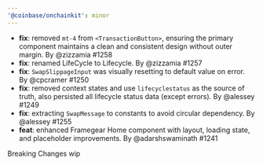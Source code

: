 ```yaml
---
'@coinbase/onchainkit': minor
---
```


- **fix**: removed `mt-4` from `<TransactionButton>`, ensuring the primary component maintains a clean and consistent design without outer margin. By @zizzamia #1258
- **fix**: renamed LifeCycle to Lifecycle. By @zizzamia #1257
- **fix**: `SwapSlippageInput` was visually resetting to default value on error. By @cpcramer #1250
- **fix**: removed context states and use `lifecyclestatus` as the source of truth, also persisted all lifecycle status data (except errors). By @alessey #1249
- **fix**: extracting `SwapMessage` to constants to avoid circular dependency. By @alessey #1255
- **feat**: enhanced Framegear Home component with layout, loading state, and placeholder improvements. By @adarshswaminath #1241

Breaking Changes
wip
